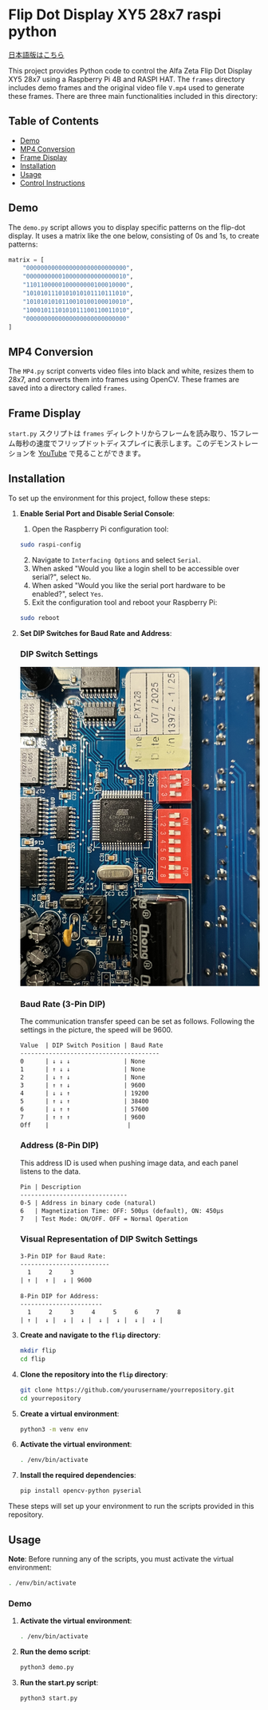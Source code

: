 # Flip Dot Display XY5 28x7 raspi python

[日本語版はこちら](README_JP.md)

This project provides Python code to control the Alfa Zeta Flip Dot Display XY5 28x7 using a Raspberry Pi 4B and RASPI HAT. The `frames` directory includes demo frames and the original video file `V.mp4` used to generate these frames. There are three main functionalities included in this directory:

## Table of Contents

- [Demo](#demo)
- [MP4 Conversion](#mp4-conversion)
- [Frame Display](#frame-display)
- [Installation](#installation)
- [Usage](#usage)
- [Control Instructions](CONTROL.md)

## Demo

The `demo.py` script allows you to display specific patterns on the flip-dot display. It uses a matrix like the one below, consisting of 0s and 1s, to create patterns:

```python
matrix = [
    "0000000000000000000000000000",
    "0000000000100000000000000010",
    "1101100000100000000100010000",
    "1010101110101010101110111010",
    "1010101010110010100100010010",
    "1000101110101011100110011010",
    "0000000000000000000000000000"
]
```

## MP4 Conversion

The `MP4.py` script converts video files into black and white, resizes them to 28x7, and converts them into frames using OpenCV. These frames are saved into a directory called `frames`.

## Frame Display

`start.py` スクリプトは `frames` ディレクトリからフレームを読み取り、15フレーム毎秒の速度でフリップドットディスプレイに表示します。このデモンストレーションを [YouTube](https://www.youtube.com/watch?v=qY5p3bfn78A&ab_channel=mokuttii) で見ることができます。


## Installation

To set up the environment for this project, follow these steps:

1. **Enable Serial Port and Disable Serial Console**:
    1. Open the Raspberry Pi configuration tool:
    ```bash
    sudo raspi-config
    ```
    2. Navigate to `Interfacing Options` and select `Serial`.
    3. When asked "Would you like a login shell to be accessible over serial?", select `No`.
    4. When asked "Would you like the serial port hardware to be enabled?", select `Yes`.
    5. Exit the configuration tool and reboot your Raspberry Pi:
    ```bash
    sudo reboot
    ```

2. **Set DIP Switches for Baud Rate and Address**:


    ### DIP Switch Settings

    ![DIP Switch Settings](./image/IMG_1.jpg)

    ### Baud Rate (3-Pin DIP)

    The communication transfer speed can be set as follows. Following the settings in the picture, the speed will be 9600.

    ```plaintext
    Value  | DIP Switch Position | Baud Rate
    ---------------------------------------
    0      | ↓ ↓ ↓               | None
    1      | ↑ ↓ ↓               | None
    2      | ↓ ↑ ↓               | None
    3      | ↑ ↑ ↓               | 9600
    4      | ↓ ↓ ↑               | 19200
    5      | ↑ ↓ ↑               | 38400
    6      | ↓ ↑ ↑               | 57600
    7      | ↑ ↑ ↑               | 9600
    Off    |                      |
    ```

    ### Address (8-Pin DIP)

    This address ID is used when pushing image data, and each panel listens to the data.

    ```plaintext
    Pin | Description
    ------------------------------
    0-5 | Address in binary code (natural)
    6   | Magnetization Time: OFF: 500μs (default), ON: 450μs
    7   | Test Mode: ON/OFF. OFF = Normal Operation
    ```

    ### Visual Representation of DIP Switch Settings

    ```plaintext
    3-Pin DIP for Baud Rate:
    -------------------------
      1     2     3
    | ↑ |  ↑ |  ↓ | 9600

    8-Pin DIP for Address:
    -----------------------
      1     2     3     4     5     6     7     8
    | ↑ |  ↓ |  ↓ |  ↓ |  ↓ |  ↓ |  ↓ |  ↓ |
    ```

3. **Create and navigate to the `flip` directory**:
    ```bash
    mkdir flip
    cd flip
    ```

4. **Clone the repository into the `flip` directory**:
    ```bash
    git clone https://github.com/yourusername/yourrepository.git
    cd yourrepository
    ```

5. **Create a virtual environment**:
    ```bash
    python3 -m venv env
    ```

6. **Activate the virtual environment**:
    ```bash
    . /env/bin/activate
    ```

7. **Install the required dependencies**:
    ```bash
    pip install opencv-python pyserial
    ```

These steps will set up your environment to run the scripts provided in this repository.


## Usage

**Note**: Before running any of the scripts, you must activate the virtual environment:
```bash
. /env/bin/activate
```

### Demo

1. **Activate the virtual environment**:
    ```bash
    . /env/bin/activate
    ```

2. **Run the demo script**:
    ```bash
    python3 demo.py
    ```

3. **Run the start.py script**:
    ```bash
    python3 start.py
    ```